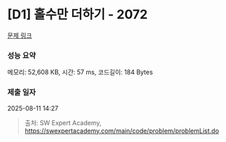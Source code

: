 # [D1] 홀수만 더하기 - 2072 

[문제 링크](https://swexpertacademy.com/main/code/problem/problemDetail.do?contestProbId=AV5QSEhaA5sDFAUq) 

### 성능 요약

메모리: 52,608 KB, 시간: 57 ms, 코드길이: 184 Bytes

### 제출 일자

2025-08-11 14:27



> 출처: SW Expert Academy, https://swexpertacademy.com/main/code/problem/problemList.do